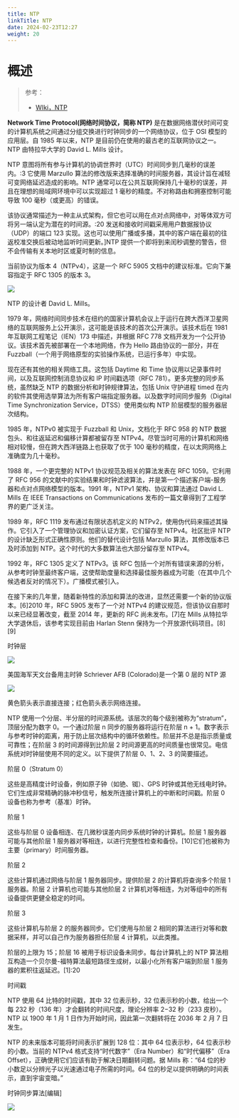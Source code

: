 ```yaml
---
title: NTP
linkTitle: NTP
date: 2024-02-23T12:27
weight: 20
---
```


# 概述

> 参考：
> 
> - [WIki，NTP](https://en.wikipedia.org/wiki/Network_Time_Protocol)

**Network Time Protocol(网络时间协议，简称 NTP)** 是在数据网络潜伏时间可变的计算机系统之间通过分组交换进行时钟同步的一个网络协议，位于 OSI 模型的应用层。自 1985 年以来，NTP 是目前仍在使用的最古老的互联网协议之一。NTP 由特拉华大学的 David L. Mills 设计。

NTP 意图将所有参与计算机的协调世界时（UTC）时间同步到几毫秒的误差内。:3 它使用 Marzullo 算法的修改版来选择准确的时间服务器，其设计旨在减轻可变网络延迟造成的影响。NTP 通常可以在公共互联网保持几十毫秒的误差，并且在理想的局域网环境中可以实现超过 1 毫秒的精度。不对称路由和拥塞控制可能导致 100 毫秒（或更高）的错误。

该协议通常描述为一种主从式架构，但它也可以用在点对点网络中，对等体双方可将另一端认定为潜在的时间源。:20 发送和接收时间戳采用用户数据报协议（UDP）的端口 123 实现。这也可以使用广播或多播，其中的客户端在最初的往返校准交换后被动地监听时间更新。]NTP 提供一个即将到来闰秒调整的警告，但不会传输有关本地时区或夏时制的信息。

当前协议为版本 4（NTPv4），这是一个 RFC 5905 文档中的建议标准。它向下兼容指定于 RFC 1305 的版本 3。

![](https://notes-learning.oss-cn-beijing.aliyuncs.com/lqlu60/1616161444690-ae048176-3985-441b-86bb-8fcaf5569d90.jpeg)

NTP 的设计者 David L. Mills。

1979 年，网络时间同步技术在纽约的国家计算机会议上于运行在跨大西洋卫星网络的互联网服务上公开演示，这可能是该技术的首次公开演示。该技术后在 1981 年互联网工程笔记（IEN）173 中描述，并根据 RFC 778 文档开发为一个公开协议。该技术首先被部署在一个本地网络，作为 Hello 路由协议的一部分，并在 Fuzzball（一个用于网络原型的实验操作系统，已运行多年）中实现。

现在还有其他的相关网络工具。这包括 Daytime 和 Time 协议用以记录事件时间，以及互联网控制消息协议和 IP 时间戳选项（RFC 781）。更多完整的同步系统，虽然缺乏 NTP 的数据分析和时钟规律算法，包括 Unix 守护进程 timed 在内的软件其使用选举算法为所有客户端指定服务器。以及数字时间同步服务（Digital Time Synchronization Service，DTSS）使用类似构 NTP 阶层模型的服务器层次结构。

1985 年，NTPv0 被实现于 Fuzzball 和 Unix，文档化于 RFC 958 的 NTP 数据包头、和往返延迟和偏移计算都被留存至 NTPv4。尽管当时可用的计算机和网络相对较慢，但在跨大西洋链路上也获取了优于 100 毫秒的精度，在以太网网络上准确度为几十毫秒。

1988 年，一个更完整的 NTPv1 协议规范及相关的算法发表在 RFC 1059。它利用了 RFC 956 的文献中的实验结果和时钟滤波算法，并是第一个描述客户端-服务器和点对点网络模型的版本。1991 年，NTPv1 架构、协议和算法通过 David L. Mills 在 IEEE Transactions on Communications 发布的一篇文章得到了工程学界的更广泛关注。

1989 年，RFC 1119 发布通过有限状态机定义的 NTPv2，使用伪代码来描述其操作。它引入了一个管理协议和加密认证方案，它们留存至 NTPv4。社区批评 NTP 的设计缺乏形式正确性原则。他们的替代设计包括 Marzullo 算法，其修改版本已及时添加到 NTP。这个时代的大多数算法也大部分留存至 NTPv4。

1992 年，RFC 1305 定义了 NTPv3。该 RFC 包括一个对所有错误来源的分析，从参考时钟至最终客户端，这使帮助度量和选择最佳服务器成为可能（在其中几个候选者反对的情况下）。广播模式被引入。

在接下来的几年里，随着新特性的添加和算法的改进，显然还需要一个新的协议版本。\[6]2010 年，RFC 5905 发布了一个对 NTPv4 的建议规范，但该协议自那时以来已经显著改变，截至 2014 年，更新的 RFC 尚未发布。\[7]在 Mills 从特拉华大学退休后，该参考实现目前由 Harlan Stenn 保持为一个开放源代码项目。\[8]\[9]

时钟层

![](https://notes-learning.oss-cn-beijing.aliyuncs.com/lqlu60/1616161444688-dd02f9db-d4f3-4ba6-b2a1-10daf2c80df3.jpeg)

美国海军天文台备用主时钟 Schriever AFB (Colorado)是一个第 0 层的 NTP 源

![](https://notes-learning.oss-cn-beijing.aliyuncs.com/lqlu60/1616161444707-1f04a452-f5ae-4d30-abaa-6646e633ffa0.jpeg)

黄色箭头表示直接连接；红色箭头表示网络连接。

NTP 使用一个分层、半分层的时间源系统。该层次的每个级别被称为“stratum”，顶层分配为数字 0。一个通过阶层 n 同步的服务器将运行在阶层 n + 1。数字表示与参考时钟的距离，用于防止层次结构中的循环依赖性。阶层并不总是指示质量或可靠性；在阶层 3 的时间源得到比阶层 2 时间源更高的时间质量也很常见。电信系统对时钟层使用不同的定义。以下提供了阶层 0、1、2、3 的简要描述。

阶层 0（Stratum 0）

这些是高精度计时设备，例如原子钟（如铯、铷）、GPS 时钟或其他无线电时钟。它们生成非常精确的脉冲秒信号，触发所连接计算机上的中断和时间戳。阶层 0 设备也称为参考（基准）时钟。

阶层 1

这些与阶层 0 设备相连、在几微秒误差内同步系统时钟的计算机。阶层 1 服务器可能与其他阶层 1 服务器对等相连，以进行完整性检查和备份。\[10]它们也被称为主要（primary）时间服务器。

阶层 2

这些计算机通过网络与阶层 1 服务器同步。提供阶层 2 的计算机将查询多个阶层 1 服务器。阶层 2 计算机也可能与其他阶层 2 计算机对等相连，为对等组中的所有设备提供更健全稳定的时间。

阶层 3

这些计算机与阶层 2 的服务器同步。它们使用与阶层 2 相同的算法进行对等和数据采样，并可以自己作为服务器担任阶层 4 计算机，以此类推。

阶层的上限为 15；阶层 16 被用于标识设备未同步。每台计算机上的 NTP 算法相互构造一个贝尔曼-福特算法最短路径生成树，以最小化所有客户端到阶层 1 服务器的累积往返延迟。\[1]:20

时间戳

NTP 使用 64 比特的时间戳，其中 32 位表示秒，32 位表示秒的小数，给出一个每 232 秒（136 年）才会翻转的时间尺度，理论分辨率 2−32 秒（233 皮秒）。NTP 以 1900 年 1 月 1 日作为开始时间，因此第一次翻转将在 2036 年 2 月 7 日发生。

NTP 的未来版本可能将时间表示扩展到 128 位：其中 64 位表示秒，64 位表示秒的小数。当前的 NTPv4 格式支持“时代数字”（Era Number）和“时代偏移”（Era Offset），正确使用它们应该有助于解决日期翻转问题。据 Mills 称：“64 位的秒小数足以分辨光子以光速通过电子所需的时间。64 位的秒足以提供明确的时间表示，直到宇宙变暗。”

时钟同步算法\[编辑]

![](https://notes-learning.oss-cn-beijing.aliyuncs.com/lqlu60/1616161444690-fed573bb-2fbf-45f7-b1db-69f4d664acee.jpeg)

